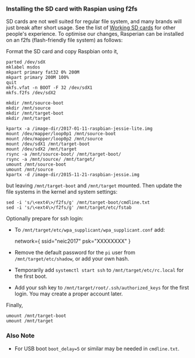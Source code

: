 ### Installing the SD card with Raspian using f2fs

SD cards are not well suited for regular file system, and many brands will
just break after short usage.  See the list of
[Working SD cards](http://elinux.org/RPi_SD_cards)
for other people's experience.  To optimise our changes, Rasperian can be
installed on an f2fs (flash-friendly file system) as follows:

Format the SD card and copy Raspbian onto it,

    parted /dev/sdX
    mklabel msdos
    mkpart primary fat32 0% 200M
    mkpart primary 200M 100%
    quit
    mkfs.vfat -n BOOT -F 32 /dev/sdX1
    mkfs.f2fs /dev/sdX2

    mkdir /mnt/source-boot
    mkdir /mnt/source
    mkdir /mnt/target-boot
    mkdir /mnt/target

    kpartx -a /image-dir/2017-01-11-raspbian-jessie-lite.img
    mount /dev/mapper/loop0p1 /mnt/source-boot
    mount /dev/mapper/loop0p2 /mnt/source
    mount /dev/sdX1 /mnt/target-boot
    mount /dev/sdX2 /mnt/target
    rsync -a /mnt/source-boot/ /mnt/target-boot/
    rsync -a /mnt/source/ /mnt/target/
    umount /mnt/source-boot
    umount /mnt/source
    kpartx -d /image-dir/2015-11-21-raspbian-jessie.img

but leaving `/mnt/target-boot` and `/mnt/target` mounted.  Then update the
file systems in the kernel and system settings:

    sed -i 's/\<ext4\>/f2fs/g' /mnt/target-boot/cmdline.txt
    sed -i 's/\<ext4\>/f2fs/g' /mnt/target/etc/fstab

Optionally prepare for ssh login:

* To `/mnt/target/etc/wpa_supplicant/wpa_supplicant.conf` add:

    network={
        ssid="neic2017"
        psk="XXXXXXXX"
    }

* Remove the default password for the `pi` user from
  `/mnt/target/etc/shadow`, or add your own hash.
* Temporarily add `systemctl start ssh` to `/mnt/target/etc/rc.local` for
  the first boot.
* Add your ssh key to `/mnt/target/root/.ssh/authorized_keys` for the first
  login.  You may create a proper account later.

Finally,

    umount /mnt/target-boot
    umount /mnt/target


### Also Note

* For USB boot `boot_delay=5` or similar may be needed in `cmdline.txt`.

